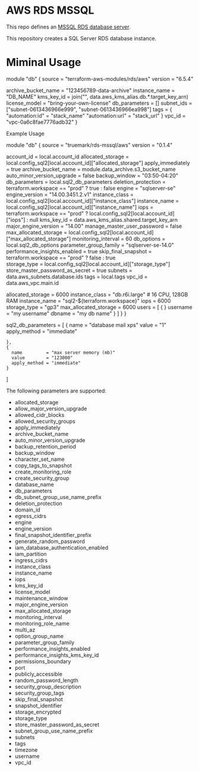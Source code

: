 # AWS RDS MSSQL

This repo defines an [MSSQL RDS database server](https://docs.aws.amazon.com/AmazonRDS/latest/UserGuide/CHAP_SQLServer.html).  

This repository creates a SQL Server RDS database instance.

# Miminal Usage

module "db" {
  source                          = "terraform-aws-modules/rds/aws"
  version                         = "6.5.4"
  
  archive_bucket_name         = "123456789-data-archive"
  instance_name               = "DB_NAME"
  kms_key_id                  = join("", data.aws_kms_alias.db.*.target_key_arn)
  license_model               = "bring-your-own-license"
  db_parameters               = []
  subnet_ids                  = ["subnet-0613436966e999", "subnet-0613436966ea998"]
  tags = {
    "automation:id"               = "stack_name"
    "automation:url"              = "stack_url"
  }
  vpc_id                      = "vpc-0a6c8fae7776adb32"
}

Example Usage

module "db" {
  source                       = "truemark/rds-mssql/aws"
  version                      = "0.1.4"
 
  account_id                   = local.account_id
  allocated_storage            = local.config_sql2[local.account_id]["allocated_storage"]
  apply_immediately            = true
  archive_bucket_name          = module.data_archive.s3_bucket_name
  auto_minor_version_upgrade   = false
  backup_window                = "03:50-04:20"
  db_parameters                = local.sql2_db_parameters
  deletion_protection          = terraform.workspace == "prod" ? true : false
  engine                       = "sqlserver-se"
  engine_version               = "14.00.3451.2.v1"
  instance_class               = local.config_sql2[local.account_id]["instance_class"]
  instance_name                = local.config_sql2[local.account_id]["instance_name"]
  iops                         = terraform.workspace == "prod" ? local.config_sql2[local.account_id]["iops"] : null
  kms_key_id                   = data.aws_kms_alias.shared.target_key_arn
  major_engine_version         = "14.00"
  manage_master_user_password  = false
  max_allocated_storage        = local.config_sql2[local.account_id]["max_allocated_storage"]
  monitoring_interval          = 60
  db_options                   = local.sql2_db_options
  parameter_group_family       = "sqlserver-se-14.0"
  performance_insights_enabled = true
  skip_final_snapshot          = terraform.workspace == "prod" ? false : true  
  storage_type                 = local.config_sql2[local.account_id]["storage_type"]
  store_master_password_as_secret = true
  subnets                      = data.aws_subnets.database.ids
  tags                         = local.tags
  vpc_id                       = data.aws_vpc.main.id


  allocated_storage = 6000
  instance_class = "db.r6i.large" # 16 CPU, 128GB RAM
  instance_name         = "sql2-${terraform.workspace}"
  iops                  = 6000
  storage_type          = "gp3"
  max_allocated_storage = 6000
  users = [
        {
}
username = "my username"
          dbname   = "my db name"
        }
      ]
    }
  }

  sql2_db_parameters = [
    {
      name         = "database mail xps"
      value        = "1"
      apply_method = "immediate"

    },
    {
      name         = "max server memory (mb)"
      value        = "123000"
      apply_method = "immediate"
    }
  ]


The following parameters are supported:

- allocated_storage
- allow_major_version_upgrade
- allowed_cidr_blocks
- allowed_security_groups
- apply_immediately
- archive_bucket_name
- auto_minor_version_upgrade
- backup_retention_period
- backup_window
- character_set_name
- copy_tags_to_snapshot
- create_monitoring_role
- create_security_group
- database_name
- db_parameters
- db_subnet_group_use_name_prefix
- deletion_protection
- domain_id
- egress_cidrs
- engine
- engine_version
- final_snapshot_identifier_prefix
- generate_random_password
- iam_database_authentication_enabled
- iam_partition
- ingress_cidrs
- instance_class
- instance_name
- iops
- kms_key_id
- license_model
- maintenance_window
- major_engine_version
- max_allocated_storage
- monitoring_interval
- monitoring_role_name
- multi_az
- option_group_name
- parameter_group_family
- performance_insights_enabled
- performance_insights_kms_key_id
- permissions_boundary
- port
- publicly_accessible
- random_password_length
- security_group_description
- security_group_tags
- skip_final_snapshot
- snapshot_identifier
- storage_encrypted
- storage_type
- store_master_password_as_secret
- subnet_group_use_name_prefix
- subnets
- tags
- timezone
- username
- vpc_id
